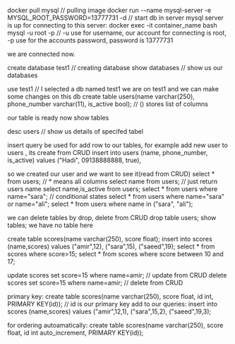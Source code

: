 docker pull mysql                                                       // pulling image
docker run --name mysql-server -e MYSQL_ROOT_PASSWORD=13777731 -d       // start db in server
mysql server is up
for connecting to this server:
docker exec -it container_name bash
mysql -u root -p                                                        // -u use for username, our account for connecting is root, -p use for the accounts password, password is 13777731

we are connected now.

create database test1                                                   // creating database
show databases                                                          // show us our databases

use test1                                                               // I selected a db named test1
we are on test1 and we can make some changes on this db
create table users(name varchar(250), phone_number varchar(11), is_active bool); // () stores list of columns

 our table is ready now
 show tables 



 desc users    // show us details of specifed tabel  

insert query be used for add row to our tables, for example add new user to users  , its create from CRUD
insert into users (name, phone_number, is_active) values ("Hadi", 09138888888, true),
 
so we created our user and we want to see it(read from CRUD)
select * from users;    // * means all columns
select name from users; // just return users name
select name,is_active from users;
select * from users where name="sara";                  // conditional states
select * from users where name="sara" or name="ali";
select * from users where name in ("sara", "ali");

we can delete tables by drop, delete from CRUD
drop table users;
show tables;
 we have no table here

create table scores(name varchar(250), score float);
insert into scores (name,scores) values ("amir",12), ("sara",15), ("saeed",19);
select * from scores where score>15; 
select * from scores where score between 10 and 17;

update scores set score=15 where name=amir;    // update from CRUD
delete scores set score=15 where name=amir;    // delete from CRUD

primary key:
create table scores(name varchar(250), score float, id int, PRIMARY KEY(id));   // id is our primary key
add to our queries:
insert into scores (name,scores) values ("amir",12,1), ("sara",15,2), ("saeed",19,3);

for ordering autoamatically:
create table scores(name varchar(250), score float, id int auto_increment, PRIMARY KEY(id));




